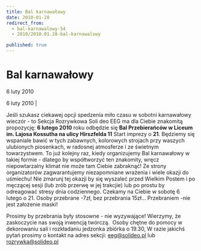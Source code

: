 ```yaml
---
title: Bal karnawałowy
date: 2010-01-28
redirect_from: 
  - bal-karnawalowy-54
  - 2010/2010.01.28-bal-karnawalowy

published: true
---
```




# Bal karnawałowy

<time>6 luty 2010</time>

6 luty 2010 | 

Jeśli szukasz ciekawej opcji spedzenia miło czasu w sobotni karnawałowy wieczór - to Sekcja Rozrywkowa Soli deo EEG ma dla Ciebie znakomitą propozycję:
**6 lutego 2010** roku odbędzie się **Bal Przebierańców w Liceum im. Lajosa Kossutha na ulicy Hirszfelda 11** 
Start imprezy o **21**. Będziemy się wspaniale bawić w tych zabawnych, kolorowych strojach przy waszych ulubionych piosenkach, w radosnej atmosferze i ze świetnym towarzystwem.
To już kolejny raz, kiedy organizujemy Bal karnawałowy w takiej formie - dlatego by współtworzyć ten znakomity, wręcz niepowtarzalny klimat nie może tam Ciebie zabraknąć! Ze strony organizatorów zagwarantujemy niezapomniane wrażenia i wiele okazji do uśmiechu! Nie zmarunj tej okazji by się wyszaleć przed Wielkim Postem i po męczącej sesji (lub zrób przerwę w jej trakcjie) lub po prostu by odreagować stresy dnia codziennego.
Czekamy na Ciebie w sobotę 6 lutego o 21. Osoby przebrane -7zł, bez przebrania 15zł...
Przebraniem -nie jest założenie maski!

Prosimy by przebrania były stosowne - nie wyzywające! Wierzymy, że zaskoczycie nas swoją inwencją twórczą.
&nbsp;Osoby chętne do pomocy w dekorowaniu sali i rozkładaniu jedzonka zbiórka o 19.30, W razie jakichś pytań prosimy o kontakt na adres sekcji: eeg@solideo.pl lub rozrywka@solideo.pl



<!--{{json:{"created_date":"2010-01-28 14:02:47","publish_down":"0000-00-00 00:00:00","id":"852"}}}-->